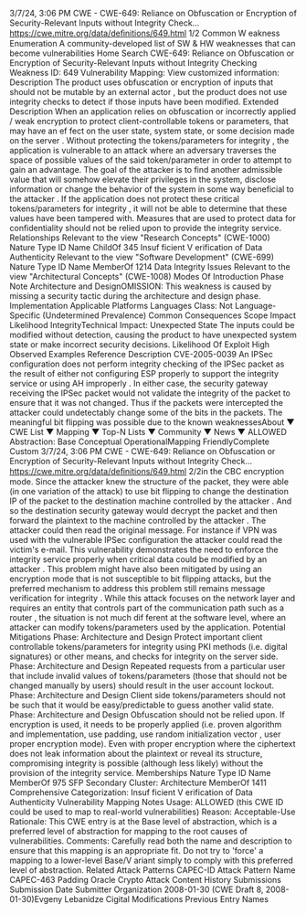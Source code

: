 3/7/24, 3:06 PM CWE - CWE-649: Reliance on Obfuscation or Encryption of Security-Relevant Inputs without Integrity Check…
https://cwe.mitre.org/data/deﬁnitions/649.html 1/2
Common W eakness Enumeration
A community-developed list of SW & HW weaknesses that can become
vulnerabilities
Home Search
CWE-649: Reliance on Obfuscation or Encryption of Security-Relevant Inputs
without Integrity Checking
Weakness ID: 649
Vulnerability Mapping: 
View customized information:
 Description
The product uses obfuscation or encryption of inputs that should not be mutable by an external actor , but the product does not use
integrity checks to detect if those inputs have been modified.
 Extended Description
When an application relies on obfuscation or incorrectly applied / weak encryption to protect client-controllable tokens or parameters,
that may have an ef fect on the user state, system state, or some decision made on the server . Without protecting the
tokens/parameters for integrity , the application is vulnerable to an attack where an adversary traverses the space of possible values of
the said token/parameter in order to attempt to gain an advantage. The goal of the attacker is to find another admissible value that will
somehow elevate their privileges in the system, disclose information or change the behavior of the system in some way beneficial to
the attacker . If the application does not protect these critical tokens/parameters for integrity , it will not be able to determine that these
values have been tampered with. Measures that are used to protect data for confidentiality should not be relied upon to provide the
integrity service.
 Relationships
 Relevant to the view "Research Concepts" (CWE-1000)
Nature Type ID Name
ChildOf 345 Insuf ficient V erification of Data Authenticity
 Relevant to the view "Software Development" (CWE-699)
Nature Type ID Name
MemberOf 1214 Data Integrity Issues
 Relevant to the view "Architectural Concepts" (CWE-1008)
 Modes Of Introduction
Phase Note
Architecture and DesignOMISSION: This weakness is caused by missing a security tactic during the architecture and design
phase.
Implementation
 Applicable Platforms
Languages
Class: Not Language-Specific (Undetermined Prevalence)
 Common Consequences
Scope Impact Likelihood
IntegrityTechnical Impact: Unexpected State
The inputs could be modified without detection, causing the product to have unexpected system state or
make incorrect security decisions.
 Likelihood Of Exploit
High
 Observed Examples
Reference Description
CVE-2005-0039 An IPSec configuration does not perform integrity checking of the IPSec packet as the result of either
not configuring ESP properly to support the integrity service or using AH improperly . In either case, the
security gateway receiving the IPSec packet would not validate the integrity of the packet to ensure
that it was not changed. Thus if the packets were intercepted the attacker could undetectably change
some of the bits in the packets. The meaningful bit flipping was possible due to the known weaknessesAbout ▼ CWE List ▼ Mapping ▼ Top-N Lists ▼ Community ▼ News ▼
ALLOWED
Abstraction: Base
Conceptual OperationalMapping
FriendlyComplete Custom
3/7/24, 3:06 PM CWE - CWE-649: Reliance on Obfuscation or Encryption of Security-Relevant Inputs without Integrity Check…
https://cwe.mitre.org/data/deﬁnitions/649.html 2/2in the CBC encryption mode. Since the attacker knew the structure of the packet, they were able (in
one variation of the attack) to use bit flipping to change the destination IP of the packet to the
destination machine controlled by the attacker . And so the destination security gateway would decrypt
the packet and then forward the plaintext to the machine controlled by the attacker . The attacker could
then read the original message. For instance if VPN was used with the vulnerable IPSec configuration
the attacker could read the victim's e-mail. This vulnerability demonstrates the need to enforce the
integrity service properly when critical data could be modified by an attacker . This problem might have
also been mitigated by using an encryption mode that is not susceptible to bit flipping attacks, but the
preferred mechanism to address this problem still remains message verification for integrity . While this
attack focuses on the network layer and requires an entity that controls part of the communication path
such as a router , the situation is not much dif ferent at the software level, where an attacker can modify
tokens/parameters used by the application.
 Potential Mitigations
Phase: Architecture and Design
Protect important client controllable tokens/parameters for integrity using PKI methods (i.e. digital signatures) or other means,
and checks for integrity on the server side.
Phase: Architecture and Design
Repeated requests from a particular user that include invalid values of tokens/parameters (those that should not be changed
manually by users) should result in the user account lockout.
Phase: Architecture and Design
Client side tokens/parameters should not be such that it would be easy/predictable to guess another valid state.
Phase: Architecture and Design
Obfuscation should not be relied upon. If encryption is used, it needs to be properly applied (i.e. proven algorithm and
implementation, use padding, use random initialization vector , user proper encryption mode). Even with proper encryption where
the ciphertext does not leak information about the plaintext or reveal its structure, compromising integrity is possible (although
less likely) without the provision of the integrity service.
 Memberships
Nature Type ID Name
MemberOf 975 SFP Secondary Cluster: Architecture
MemberOf 1411 Comprehensive Categorization: Insuf ficient V erification of Data Authenticity
 Vulnerability Mapping Notes
Usage: ALLOWED (this CWE ID could be used to map to real-world vulnerabilities)
Reason: Acceptable-Use
Rationale:
This CWE entry is at the Base level of abstraction, which is a preferred level of abstraction for mapping to the root causes of
vulnerabilities.
Comments:
Carefully read both the name and description to ensure that this mapping is an appropriate fit. Do not try to 'force' a mapping to a
lower-level Base/V ariant simply to comply with this preferred level of abstraction.
 Related Attack Patterns
CAPEC-ID Attack Pattern Name
CAPEC-463 Padding Oracle Crypto Attack
 Content History
 Submissions
Submission Date Submitter Organization
2008-01-30
(CWE Draft 8, 2008-01-30)Evgeny Lebanidze Cigital
 Modifications
 Previous Entry Names
